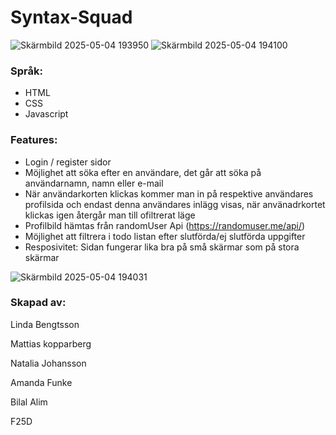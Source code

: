 # Syntax-Squad

![Skärmbild 2025-05-04 193950](https://github.com/user-attachments/assets/80cc6cc0-b48a-4e2d-8ce7-2e9d00b6117e)
![Skärmbild 2025-05-04 194100](https://github.com/user-attachments/assets/7e0d3fac-260f-416f-b5cd-3c1aaf799837)


### Språk:
* HTML
* CSS
* Javascript


### Features:
* Login / register sidor
* Möjlighet att söka efter en användare, det går att söka på användarnamn, namn eller e-mail
* När användarkorten klickas kommer man in på respektive användares profilsida och endast denna användares inlägg visas, när använadrkortet klickas igen återgår man till ofiltrerat läge
* Profilbild hämtas från randomUser Api (https://randomuser.me/api/) 
* Möjlighet att filtrera i todo listan efter slutförda/ej slutförda uppgifter 
* Resposivitet: Sidan fungerar lika bra på små skärmar som på stora skärmar
  
![Skärmbild 2025-05-04 194031](https://github.com/user-attachments/assets/d9aa7d7d-9c30-4296-bdcd-ea9d07a38651)



### Skapad av:

Linda Bengtsson

Mattias kopparberg

Natalia Johansson

Amanda Funke

Bilal Alim

F25D


